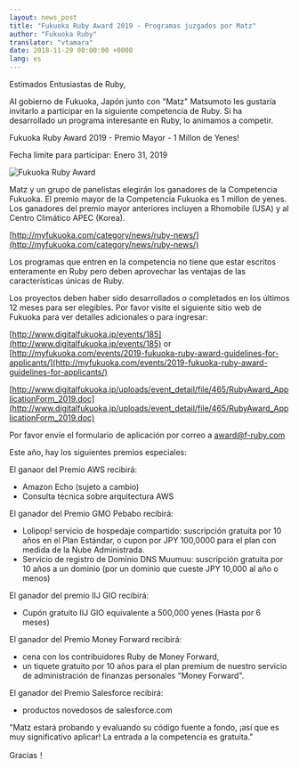 ```yaml
---
layout: news_post
title: "Fukuoka Ruby Award 2019 - Programas juzgados por Matz"
author: "Fukuoka Ruby"
translator: "vtamara"
date: 2018-11-29 00:00:00 +0000
lang: es
---
```


Estimados Entusiastas de Ruby,

Al gobierno de Fukuoka, Japón junto con "Matz" Matsumoto les gustaría
invitarlo a participar en la siguiente competencia de Ruby.
Si ha desarrollado un programa interesante en Ruby, lo animamos a competir.

Fukuoka Ruby Award 2019 - Premio Mayor - 1 Millon de Yenes!

Fecha límite para participar: Enero 31, 2019

![Fukuoka Ruby Award](http://www.digitalfukuoka.jp/javascripts/kcfinder/upload/images/fukuokarubyaward2017.png)

Matz y un grupo de panelistas elegirán los ganadores de la Competencia Fukuoka.  El premio mayor de la Competencia Fukuoka es 1 millon de yenes.  Los ganadores del premio mayor anteriores incluyen a Rhomobile (USA) y al Centro Climático APEC (Korea).

[http://myfukuoka.com/category/news/ruby-news/](http://myfukuoka.com/category/news/ruby-news/)

Los programas que entren en la competencia no tiene que estar escritos enteramente en Ruby pero deben aprovechar las ventajas de las características únicas de Ruby.

Los proyectos deben haber sido desarrollados o completados en los últimos 12 meses para ser elegibles.  Por favor visite el siguiente sitio web de Fukuoka para ver detalles adicionales o para ingresar:

[http://www.digitalfukuoka.jp/events/185](http://www.digitalfukuoka.jp/events/185)
or
[http://myfukuoka.com/events/2019-fukuoka-ruby-award-guidelines-for-applicants/](http://myfukuoka.com/events/2019-fukuoka-ruby-award-guidelines-for-applicants/)

[http://www.digitalfukuoka.jp/uploads/event_detail/file/465/RubyAward_ApplicationForm_2019.doc](http://www.digitalfukuoka.jp/uploads/event_detail/file/465/RubyAward_ApplicationForm_2019.doc)

Por favor envíe el formulario de aplicación por correo a award@f-ruby.com

Este año, hay los siguientes premios especiales:

El ganaor del Premio AWS recibirá:

* Amazon Echo (sujeto a cambio)
* Consulta técnica sobre arquitectura AWS

El ganador del Premio GMO Pebabo recibirá:

* Lolipop! servicio de hospedaje compartido: suscripción gratuita por 10 años en el Plan Estándar, o cupon por JPY 100,0000 para el plan con medida de la Nube Administrada.
* Servicio de registro de Dominio DNS Muumuu: suscripción gratuita por 10 años a un dominio (por un dominio que cueste JPY 10,000 al año o menos)

El ganador del premio IIJ GIO recibirá:

* Cupón gratuito IIJ GIO equivalente a 500,000 yenes (Hasta por 6 meses)

El ganador del Premio Money Forward recibirá:

* cena con los contribuidores Ruby de Money Forward,
* un tiquete gratuito por 10 años para el plan premium de nuestro servicio de administración de finanzas personales "Money Forward".

El ganador del Premio Salesforce recibirá:

* productos novedosos de salesforce.com

"Matz estará probando y evaluando su código fuente a fondo,
¡así que es muy significativo aplicar! La entrada a la
competencia es gratuita."

Gracias！
